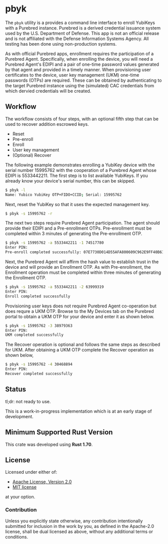 # pbyk

The `pbyk` utility is a provides a command line interface to enroll YubiKeys with a Purebred instance. Purebred is a derived
credential issuance system used by the U.S. Department of Defense. This app is not an official release and is not
affiliated with the Defense Information Systems Agency. All testing has been done using non-production systems.

As with official Purebred apps, enrollment requires the participation of a Purebred Agent. Specifically, when enrolling
the device, you will need a Purebred Agent's EDIPI and a pair of one-time password values generated by that agent and
provided in a timely manner. When provisioning user certificates to the device, user key management (UKM) one-time
passwords (OTPs) are required. These can be obtained by authenticating to the target Purebred instance using the
(simulated) CAC credentials from which dervied credentials will be created.

## Workflow

The workflow consists of four steps, with an optional fifth step that can be used to recover addition escrowed keys.

- Reset
- Pre-enroll
- Enroll
- User key management
- (Optional) Recover

The following example demonstrates enrolling a YubiKey device with the serial number 15995762 with the cooperation of a
Purebred Agent whose EDIPI is 5533442211. The first step is to list available YubiKeys. If you already know your device's
serial number, this can be skipped.

```bash
$ pbyk -l
Name: Yubico YubiKey OTP+FIDO+CCID; Serial: 15995762
```

Next, reset the YubiKey so that it uses the expected management key.

```bash
$ pbyk -s 15995762 -r
```

The next two steps require Purebred Agent participation. The agent should provide their EDIPI and a 
Pre-enrollment OTPs. Pre-enrollment must be completed within 3 minutes of generating the Pre-enrollment OTP.

```bash
$ pbyk -s 15995762 -a 5533442211 -1 74517780
Enter PIN: 
Pre-enroll completed successfully: 07E7730D014D55AFA800609C962E9FF40B61A5AD70E07AAC95E9F6911C4B48E1
```

Next, the Purebred Agent will affirm the hash value to establish trust in the device and will provide an Enrollment OTP.
As with Pre-enrollment, the Enrollment operation must be completed within three minutes of generating the Enrollment OTP.

```bash
$ pbyk -s 15995762 -a 5533442211 -2 63999319
Enter PIN: 
Enroll completed successfully
```
Provisioning user keys does not require Purebred Agent co-operation but does requre a UKM OTP. Browse to the My Devices
tab on the Purebred portal to obtain a UKM OTP for your device and enter it as shown below.

```bash
$ pbyk -s 15995762 -3 38979363
Enter PIN: 
UKM completed successfully
```
The Recover operation is optional and follows the same steps as described for UKM. After obtaining a UKM OTP complete
the Recover operation as shown below,

```bash
$ pbyk -s 15995762 -4 30468894
Enter PIN: 
Recover completed successfully
```

## Status

tl;dr: not ready to use.

This is a work-in-progress implementation which is at an early stage of
development.

## Minimum Supported Rust Version

This crate was developed using **Rust 1.70**.

## License

Licensed under either of:

- [Apache License, Version 2.0](http://www.apache.org/licenses/LICENSE-2.0)
- [MIT license](http://opensource.org/licenses/MIT)

at your option.

### Contribution

Unless you explicitly state otherwise, any contribution intentionally submitted
for inclusion in the work by you, as defined in the Apache-2.0 license, shall be
dual licensed as above, without any additional terms or conditions.
